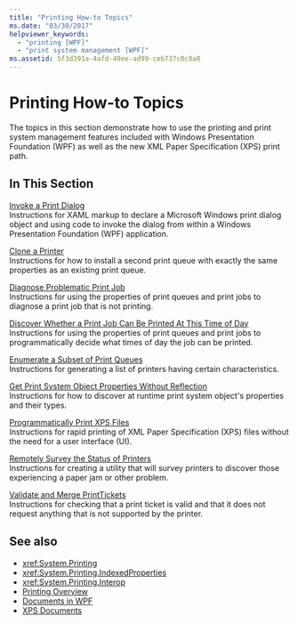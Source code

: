 ```yaml
---
title: "Printing How-to Topics"
ms.date: "03/30/2017"
helpviewer_keywords: 
  - "printing [WPF]"
  - "print system management [WPF]"
ms.assetid: 5f3d391a-4afd-49ee-ad99-ceb737c0c8a8
---
```

# Printing How-to Topics
The topics in this section demonstrate how to use the printing and print system management features included with Windows Presentation Foundation (WPF) as well as the new XML Paper Specification (XPS) print path.  
  
## In This Section  
 [Invoke a Print Dialog](how-to-invoke-a-print-dialog.md)  
 Instructions for XAML markup to declare a Microsoft Windows print dialog object and using code to invoke the dialog from within a Windows Presentation Foundation (WPF) application.  
  
 [Clone a Printer](how-to-clone-a-printer.md)  
 Instructions for how to install a second print queue with exactly the same properties as an existing print queue.  
  
 [Diagnose Problematic Print Job](how-to-diagnose-problematic-print-job.md)  
 Instructions for using the properties of print queues and print jobs to diagnose a print job that is not printing.  
  
 [Discover Whether a Print Job Can Be Printed At This Time of Day](how-to-discover-whether-a-print-job-can-be-printed-at-this-time-of-day.md)  
 Instructions for using the properties of print queues and print jobs to programmatically decide what times of day the job can be printed.  
  
 [Enumerate a Subset of Print Queues](how-to-enumerate-a-subset-of-print-queues.md)  
 Instructions for generating a list of printers having certain characteristics.  
  
 [Get Print System Object Properties Without Reflection](how-to-get-print-system-object-properties-without-reflection.md)  
 Instructions for how to discover at runtime print system object's properties and their types.  
  
 [Programmatically Print XPS Files](how-to-programmatically-print-xps-files.md)  
 Instructions for rapid printing of XML Paper Specification (XPS) files without the need for a user interface (UI).  
  
 [Remotely Survey the Status of Printers](how-to-remotely-survey-the-status-of-printers.md)  
 Instructions for creating a utility that will survey printers to discover those experiencing a paper jam or other problem.  
  
 [Validate and Merge PrintTickets](how-to-validate-and-merge-printtickets.md)  
 Instructions for checking that a print ticket is valid and that it does not request anything that is not supported by the printer.  
  
## See also

- <xref:System.Printing>
- <xref:System.Printing.IndexedProperties>
- <xref:System.Printing.Interop>
- [Printing Overview](printing-overview.md)
- [Documents in WPF](documents-in-wpf.md)
- [XPS Documents](/windows/desktop/printdocs/documents)
